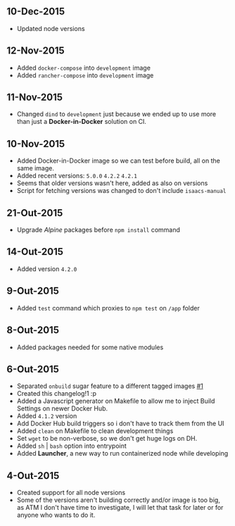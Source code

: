 ## 10-Dec-2015
* Updated node versions

## 12-Nov-2015

* Added `docker-compose` into `development` image
* Added `rancher-compose` into `development` image

## 11-Nov-2015

* Changed `dind` to `development` just because we ended up to use more than just
a **Docker-in-Docker** solution on CI.

## 10-Nov-2015

* Added Docker-in-Docker image so we can test before build, all on the same
image.
* Added recent versions: `5.0.0` `4.2.2` `4.2.1`
* Seems that older versions wasn't here, added as also on versions
* Script for fetching versions was changed to don't include `isaacs-manual`

## 21-Out-2015

* Upgrade *Alpine* packages before `npm install` command

## 14-Out-2015

* Added version `4.2.0`

## 9-Out-2015

* Added `test` command which proxies to `npm test` on `/app` folder

## 8-Out-2015

* Added packages needed for some native modules

## 6-Out-2015

* Separated `onbuild` sugar feature to a different tagged images [#1](//github.com/cusspvz/node.docker/issues/1)
* Created this changelog!1 :p
* Added a Javascript generator on Makefile to allow me to inject Build Settings
on newer Docker Hub.
* Added `4.1.2` version
* Add Docker Hub build triggers so i don't have to track them from the UI
* Added `clean` on Makefile to clean development things
* Set `wget` to be non-verbose, so we don't get huge logs on DH.
* Added `sh` | `bash` option into entrypoint
* Added **Launcher**, a new way to run containerized node while developing

## 4-Out-2015

* Created support for all node versions
* Some of the versions aren't building correctly and/or image is too big, as ATM
I don't have time to investigate, I will let that task for later or for anyone
who wants to do it.

